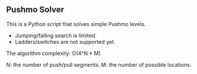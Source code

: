 Pushmo Solver
-------------

This is a Python script that solves simple Pushmo levels.

 * Jumping/falling search is limited.
 * Ladders/switches are not supported yet.

The algorithm complexity: O(4^N * M)

 N: the number of push/pull segments.
 M: the number of possible locations.
